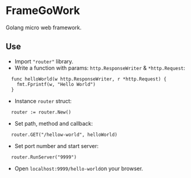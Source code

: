 # FrameGoWork
Golang micro web framework.


## Use
- Import ```"router"``` library.
- Write a function with params: ```http.ResponseWriter``` & ```*http.Request```:
``` 
  func helloWorld(w http.ResponseWriter, r *http.Request) {
    fmt.Fprintf(w, "Hello World")
  } 
```
- Instance ```router``` struct:
```
  router := router.New()
```
- Set path, method and callback:
```
  router.GET("/hellow-world", helloWorld)
```
- Set port number and start server:
```
  router.RunServer("9999")
```
- Open ```localhost:9999/hello-world```on your browser.
